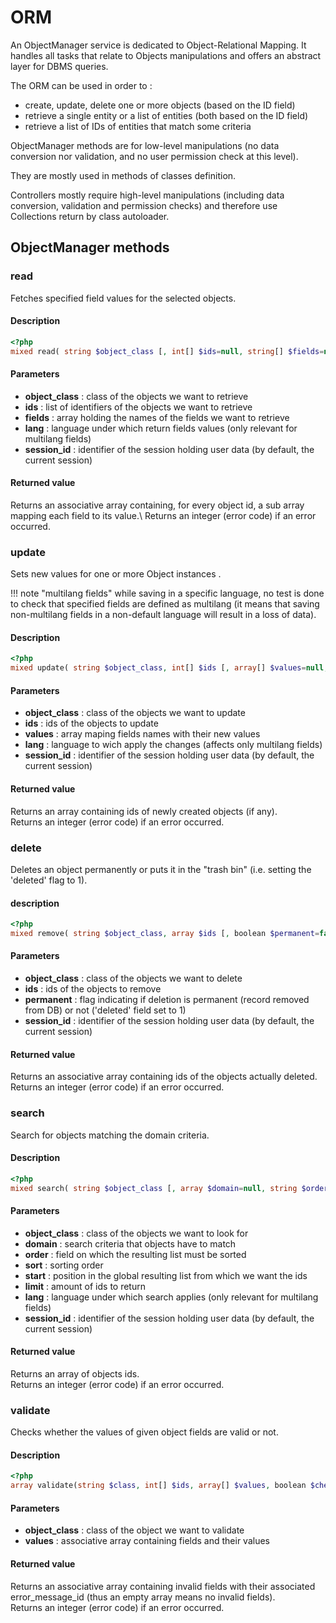 # ORM

An ObjectManager service is dedicated to Object-Relational Mapping. It handles all tasks that relate to Objects manipulations and offers an abstract layer for DBMS queries.

The ORM can be used in order to : 

- create, update, delete one or more objects (based on the ID field)
- retrieve a single entity or a list of entities (both based on the ID field)
- retrieve a list of IDs of entities that match some criteria



ObjectManager methods are for low-level manipulations (no data conversion nor validation, and no user permission check at this level).

They are mostly used in methods of classes definition.

Controllers mostly require high-level manipulations (including data conversion, validation and permission checks) and therefore use Collections return by class autoloader. 



## ObjectManager methods

### read
Fetches specified field values for the selected objects.

#### Description
```php
<?php
mixed read( string $object_class [, int[] $ids=null, string[] $fields=null, string $lang=DEFAULT_LANG] )
```

#### Parameters
  * **object_class** : class of the objects we want to retrieve
  * **ids** : list of identifiers of the objects we want to retrieve
  * **fields** : array holding the names of the fields we want to retrieve 
  * **lang** : language under which return fields values (only relevant for multilang fields)
  * **session_id** : identifier of the session holding user data (by default, the current session)

#### Returned value
Returns an associative array containing, for every object id, a sub array mapping each field to its value.\\ 
Returns an integer (error code) if an error occurred.



### update 
Sets new values for one or more Object instances .

!!! note "multilang fields"
	while saving in a specific language, no test is done to check that specified fields are defined as multilang (it means that saving non-multilang fields in a non-default language will result in a loss of data).

#### Description

```php
<?php
mixed update( string $object_class, int[] $ids [, array[] $values=null, string $lang=DEFAULT_LANG, boolean $create=false] )
```

#### Parameters

  * **object_class** : class of the objects we want to update
  * **ids** : ids of the objects to update
  * **values** : array maping fields names with their new values
  * **lang** : language to wich apply the changes (affects only multilang fields)
  * **session_id** : identifier of the session holding user data (by default, the current session)

#### Returned value
Returns an array containing ids of newly created objects (if any).  
Returns an integer (error code) if an error occurred.

### delete
Deletes an object permanently or puts it in the "trash bin" (i.e. setting the 'deleted' flag to 1).

#### description
```php
<?php
mixed remove( string $object_class, array $ids [, boolean $permanent=false] )
```

#### Parameters

  * **object_class** : class of the objects we want to delete
  * **ids** : ids of the objects to remove
  * **permanent** : flag indicating if deletion is permanent (record removed from DB) or not ('deleted' field set to 1)
  * **session_id** : identifier of the session holding user data (by default, the current session)

#### Returned value 
Returns an associative array containing ids of the objects actually deleted.  
Returns an integer (error code) if an error occurred.



### search

Search for objects matching the domain criteria.

#### Description

```php
<?php
mixed search( string $object_class [, array $domain=null, string $order='id', string $sort='asc', string $start='0', string $limit='0', string $lang=DEFAULT_LANG] )
```

#### Parameters

  * **object_class** : class of the objects we want to look for
  * **domain** : search criteria that objects have to match
  * **order** : field on which the resulting list must be sorted
  * **sort** : sorting order
  * **start** : position in the global resulting list from which we want the ids
  * **limit** : amount of ids to return
  * **lang** : language under which search applies (only relevant for multilang fields) 
  * **session_id** : identifier of the session holding user data (by default, the current session)

#### Returned value

Returns an array of objects ids.  
Returns an integer (error code) if an error occurred.



### validate 

Checks whether the values of given object fields are valid or not.

#### Description

```php
<?php
array validate(string $class, int[] $ids, array[] $values, boolean $check_unique=false, boolean $check_required=false)
```

#### Parameters

  * **object_class** : class of the object we want to validate
  * **values** : associative array containing fields and their values

#### Returned value

Returns an associative array containing invalid fields with their associated error_message_id (thus an empty array means no invalid fields).  
Returns an integer (error code) if an error occurred. 



### 